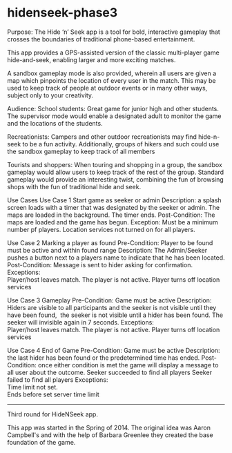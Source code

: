 hidenseek-phase3
================

Purpose:
The Hide ‘n’ Seek app is a tool for bold, interactive gameplay that crosses the boundaries of traditional phone-based entertainment. 

This app provides a GPS-assisted version of the classic multi-player game hide-and-seek, enabling larger and more exciting matches.

A sandbox gameplay mode is also provided, wherein all users are given a map which pinpoints the location of every user in the match. This may be used to keep track of people at outdoor events or in many other ways, subject only to your creativity. 


Audience:
School students: Great game for junior high and other students. The supervisor mode would enable a designated adult to monitor the game and the locations of the students.

Recreationists: Campers and other outdoor recreationists may find hide-n-seek to be a fun activity. Additionally, groups of hikers and such could use the sandbox gameplay to keep track of all members

Tourists and shoppers: When touring and shopping in a group, the sandbox gameplay would allow users to keep track of the rest of the group. Standard gameplay would provide an interesting twist, combining the fun of browsing shops with the fun of traditional hide and seek.

Use Cases
  Use Case 1
    Start game as seeker or admin
      Description: a splash screen loads with a timer that was designated by the seeker or admin.  The maps are loaded in the       background.  The timer ends.
      Post-Condition: The maps are loaded and the game has begun.
      Exception: 
      Must be a minimum number pf players. 
      Location services not turned on for all players.
  
  Use Case 2
    Marking a player as found
      Pre-Condition: Player to be found must be active and within found range
      Description: The Admin/Seeker pushes a button next to a players name to indicate that he has been located.  
      Post-Condition:  Message is sent to hider asking for confirmation.
      Exceptions:  
      Player/host leaves match. 
      The player is not active.
      Player turns off location services
      
  Use Case 3
    Gameplay
      Pre-Condition: Game must be active
      Description: Hiders are visible to all participants and the seeker is not visible until they have been found,  the           seeker is not visible until a hider has been found. The seeker will invisible again in 7 seconds.
      Exceptions:  
      Player/host leaves match. 
      The player is not active.
      Player turns off location services
      
  Use Case 4
    End of Game
      Pre-Condition: Game must be active
      Description: the last hider has been found or the predetermined time has ended.
      Post-Condition:  once either condition is met the game will display a message to all user about the outcome.
      Seeker succeeded to find all players
      Seeker failed to find all players
      Exceptions:  
      Time limit not set.  
      Ends before set server time limit


----------------
Third round for HideNSeek app.

This app was started in the Spring of 2014.  The original idea was Aaron Campbell's and with the help of Barbara Greenlee they created the base foundation of the game.  




